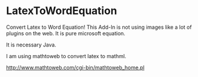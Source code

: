 # LatexToWordEquation

Convert Latex to Word Equation! This Add-In is not using images like a lot of plugins on the web. It is pure microsoft equation.

It is necessary Java.

I am using mathtoweb to convert latex to mathml.

http://www.mathtoweb.com/cgi-bin/mathtoweb_home.pl
